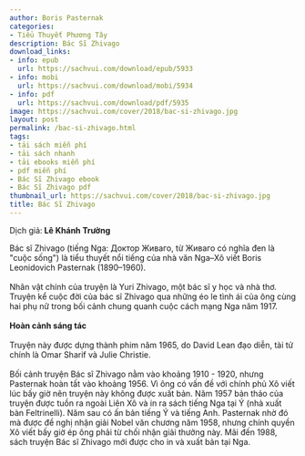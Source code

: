 ```yaml
---
author: Boris Pasternak
categories:
- Tiểu Thuyết Phương Tây
description: Bác Sĩ Zhivago
download_links:
- info: epub
  url: https://sachvui.com/download/epub/5933
- info: mobi
  url: https://sachvui.com/download/mobi/5934
- info: pdf
  url: https://sachvui.com/download/pdf/5935
image: https://sachvui.com/cover/2018/bac-si-zhivago.jpg
layout: post
permalink: /bac-si-zhivago.html
tags:
- tải sách miễn phí
- tải sách nhanh
- tải ebooks miễn phí
- pdf miễn phí
- Bác Sĩ Zhivago ebook
- Bác Sĩ Zhivago pdf
thumbnail_url: https://sachvui.com/cover/2018/bac-si-zhivago.jpg
title: Bác Sĩ Zhivago
---
```


 <div class="item-desc text-justify"> <p>Dịch giả:<strong> Lê Khánh Trường</strong></p><p>Bác sĩ Zhivago (tiếng Nga: Доктор Живаго, từ Живаго có nghĩa đen là "cuộc sống") là tiểu thuyết nổi tiếng của nhà văn Nga–Xô viết Boris Leonidovich Pasternak (1890–1960).<br><br>Nhân vật chính của truyện là Yuri Zhivago, một bác sĩ y học và nhà thơ. Truyện kể cuộc đời của bác sĩ Zhivago qua những éo le tình ái của ông cùng hai phụ nữ trong bối cảnh chung quanh cuộc cách mạng Nga năm 1917.<br><br><strong>Hoàn cảnh sáng tác</strong><br><br>Truyện này được dựng thành phim năm 1965, do David Lean đạo diễn, tài tử chính là Omar Sharif và Julie Christie.<br><br>Bối cảnh truyện Bác sĩ Zhivago nằm vào khoảng 1910 - 1920, nhưng Pasternak hoàn tất vào khoảng 1956. Vì ông có vấn đề với chính phủ Xô viết lúc bấy giờ nên truyện này không được xuất bản. Năm 1957 bản thảo của truyện được tuồn ra ngoài Liên Xô và in ra sách tiếng Nga tại Ý (nhà xuất bàn Feltrinelli). Năm sau có ấn bản tiếng Ý và tiếng Anh. Pasternak nhờ đó mà được đề nghị nhận giải Nobel văn chương năm 1958, nhưng chính quyền Xô viết bấy giờ ép ông phải từ chối nhận giải thưởng này. Mãi đến 1988, sách truyện Bác sĩ Zhivago mới được cho in và xuất bản tại Nga.<br> </p> </div>